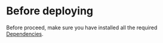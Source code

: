 Before deploying
================

Before proceed, make sure you have installed all the required [Dependencies](DEPENDENCIES.md).
